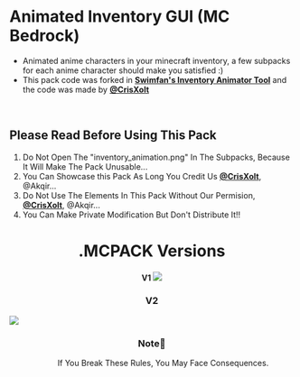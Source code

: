 # Animated Inventory GUI (MC Bedrock)
<DOCTYPE html>
<html>
  <ul>
  <li>Animated anime characters in your minecraft inventory, a few subpacks for each anime character should make you satisfied :)</li>
  <li>This pack code was forked in <a href="https://github.com/Swedeachu/MCPE-Inventory-Animator"><b>Swimfan's Inventory Animator Tool</b></a> and the code was made by <b><a href="https://github.com/CrisXolt">@CrisXolt</a></b></b></a></li>
  </ul>
  <br>
<h2> Please Read Before Using This Pack </h2>

<ol>
  <li>Do Not Open The "inventory_animation.png" In The Subpacks, Because It Will Make The Pack Unusable...</li> 
  <li>You Can Showcase this Pack As Long You Credit Us <b><a href="https://github.com/CrisXolt">@CrisXolt</a></b>, @Akqir...</li> 
  <li>Do Not Use The Elements In This Pack Without Our Permision, <b><a href="https://github.com/CrisXolt">@CrisXolt</a></b>, @Akqir...</li> 
  <li>You Can Make Private Modification But Don't Distribute It!!</li> 
</ol>
<div>
  <h1 align="center">.MCPACK Versions</h1>
  <h4 align="center">V1
<a href="https://youtu.be/aakA7UrQl88">
  <img src="https://i9.ytimg.com/vi_webp/aakA7UrQl88/maxresdefault.webp?v=63510b99&sqp=COSOnasG&rs=AOn4CLB8O6KAG71yJYuRsRLrZWVs5EwlKw"></img>
</a>
    </h3>
  <h3 align="center">V2</h3>
<a href="https://youtu.be/wFLH5QmgEIU">
  <img src="https://i9.ytimg.com/vi_webp/wFLH5QmgEIU/maxresdefault.webp?v=644be424&sqp=COSOnasG&rs=AOn4CLA4jRzsJifRpqFO51tYsMirkI07nw"></img>
</a>
</div>

  <h3 align="center" >Note📔</h3>
 <dd  align="center">If You Break These Rules, You May Face Consequences.</dd>
</html>

